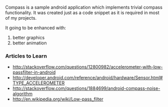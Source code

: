 Compass is a sample android application which implements trivial compass functionality.
It was created just as a code snippet as it is required in most of my projects.

It going to be enhanced with:

1. better graphics
2. better animation

### Articles to Learn
* http://stackoverflow.com/questions/12800982/accelerometer-with-low-passfilter-in-android
* http://developer.android.com/reference/android/hardware/Sensor.html#TYPE_ACCELEROMETER
* http://stackoverflow.com/questions/1884699/android-compass-noise-algorithm
* http://en.wikipedia.org/wiki/Low-pass_filter
